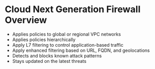 # Cloud Next Generation Firewall Overview

* Applies policies to global or regional VPC networks
* Applies policies hierarchically
* Apply L7 filtering to control application-based traffic
* Apply enhanced filtering based on URL, FQDN, and geolocations
* Detects and blocks known attack patterns
* Stays updated on the latest threats